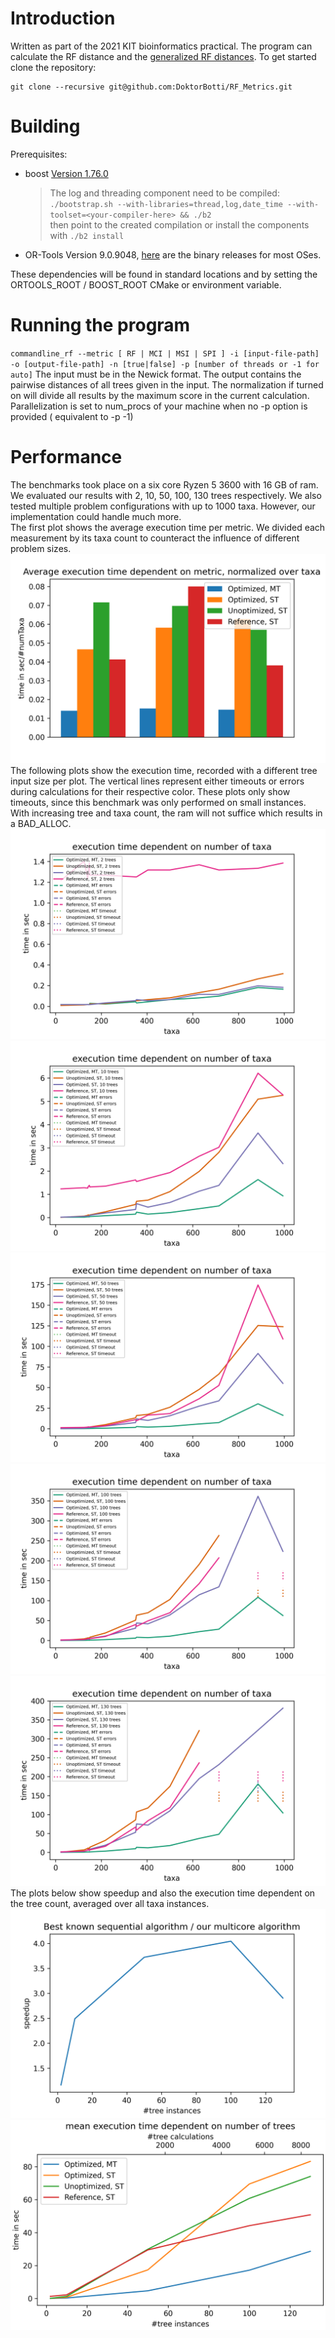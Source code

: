 # Introduction

Written as part of the 2021 KIT bioinformatics practical. The program can calculate the RF distance and the [generalized RF distances][1].
To get started clone the repository:

```
git clone --recursive git@github.com:DoktorBotti/RF_Metrics.git
```

# Building
Prerequisites:
 - boost [Version 1.76.0][2]
   > The log and threading component need to be compiled:  
   > `./bootstrap.sh --with-libraries=thread,log,date_time --with-toolset=<your-compiler-here> && ./b2`  
   > then point to the created compilation or install the components with `./b2 install`
 - OR-Tools Version 9.0.9048, [here][3] are the binary releases for most OSes.

These dependencies will be found in standard locations and by setting the ORTOOLS_ROOT / BOOST_ROOT CMake or environment variable.

# Running the program
`commandline_rf --metric [ RF | MCI | MSI | SPI ] -i [input-file-path] -o [output-file-path] -n [true|false] -p [number of threads or -1 for auto]`
The input must be in the Newick format.
The output contains the pairwise distances of all trees given in the input.
The normalization if turned on will divide all results by the maximum score in the current calculation.
Parallelization is set to num_procs of your machine when no -p option is provided ( equivalent to -p -1)

# Performance
The benchmarks took place on a six core Ryzen 5 3600 with 16 GB of ram. 
We evaluated our results with  2, 10, 50, 100, 130 trees respectively. 
We also tested multiple problem configurations with up to 1000 taxa. 
However, our implementation could handle much more.  
The first plot shows the average execution time per metric. We divided each measurement by its taxa count to counteract the influence of different problem sizes.
![Mean Exec time per metric](misc/plots/metricTimes.png)
The following plots show the execution time, recorded with a different tree input size per plot.
The vertical lines represent either timeouts or errors during calculations for their respective color.
These plots only show timeouts, since this benchmark was only performed on small instances.
With increasing tree and taxa count, the ram will not suffice which results in a BAD_ALLOC.
![Two trees, performance per taxa count](misc/plots/2treesPerf.png)
![10 trees, performance per taxa count](misc/plots/10treesPerf.png)
![50 trees, performance per taxa count](misc/plots/50treesPerf.png)
![100 trees, performance per taxa count](misc/plots/100treesPerf.png)
![130 trees, performance per taxa count](misc/plots/130treesPerf.png)
The plots below show speedup and also the execution time dependent on the tree count, averaged over all taxa instances.
![speedup](misc/plots/speedup.png)
![tree performance](misc/plots/timePerTreeCalc.png)


[1]: https://doi.org/10.1093/bioinformatics/btaa614
[2]: https://boostorg.jfrog.io/artifactory/main/release/1.76.0/source/boost_1_76_0.tar.bz2
[3]: https://github.com/google/or-tools/releases/tag/v9.0